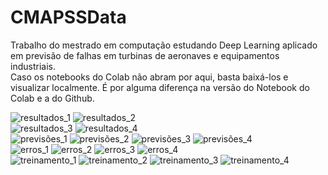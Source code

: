 

# CMAPSSData
Trabalho do mestrado em computação estudando Deep Learning aplicado em previsão de falhas em turbinas de aeronaves e equipamentos industriais.
<BR>Caso os notebooks do Colab não abram por aqui, basta baixá-los e visualizar localmente. É por alguma diferença na versão do Notebook do Colab e a do Github.
<BR>

![resultados_1](https://github.com/gabrielfea/CMAPSSData/assets/97911416/f311b3c4-bb72-40c0-a36a-6a29a55482d5)
![resultados_2](https://github.com/gabrielfea/CMAPSSData/assets/97911416/2630e00e-fed9-4c46-848f-fc293617f42c)
<BR>
![resultados_3](https://github.com/gabrielfea/CMAPSSData/assets/97911416/244ac8b8-6650-4399-9060-febbb8b35a56)
![resultados_4](https://github.com/gabrielfea/CMAPSSData/assets/97911416/dd50a168-4759-4ac1-953c-07d2dbd43c8f)
<BR>
![previsões_1](https://github.com/gabrielfea/CMAPSSData/assets/97911416/a6e24ad1-ac52-49ad-afcb-2c4614692a52)
![previsões_2](https://github.com/gabrielfea/CMAPSSData/assets/97911416/16dc28c6-4154-42c2-bd6c-c1b36e0e66f2)
![previsões_3](https://github.com/gabrielfea/CMAPSSData/assets/97911416/2cf4d4a1-3e00-4a0b-b167-e4cd311b47ec)
![previsões_4](https://github.com/gabrielfea/CMAPSSData/assets/97911416/0fbffa0d-7298-41fb-9aab-2668a285ba7d)
<BR>
![erros_1](https://github.com/gabrielfea/CMAPSSData/assets/97911416/4c53aba3-bbdf-4a47-89cc-62ce8f1bc059)
![erros_2](https://github.com/gabrielfea/CMAPSSData/assets/97911416/a571e431-57b7-4756-8573-ded2f2798087)
![erros_3](https://github.com/gabrielfea/CMAPSSData/assets/97911416/2f13c5fd-be58-43f3-91cb-30b458e55e45)
![erros_4](https://github.com/gabrielfea/CMAPSSData/assets/97911416/411d8d34-0ceb-42a0-a906-a99f1da98e96)
<BR>
![treinamento_1](https://github.com/gabrielfea/CMAPSSData/assets/97911416/9c733129-0a84-4b7c-b876-176dcff714ae)
![treinamento_2](https://github.com/gabrielfea/CMAPSSData/assets/97911416/ceb7b0a6-349a-4013-bdac-3baf77fe518f)
![treinamento_3](https://github.com/gabrielfea/CMAPSSData/assets/97911416/04856629-b217-404f-855a-96f9d64231be)
![treinamento_4](https://github.com/gabrielfea/CMAPSSData/assets/97911416/9259c5c6-dbeb-4c89-97ae-583313503751)

